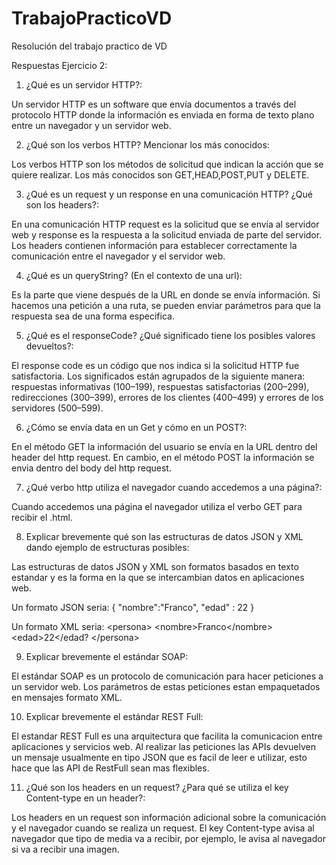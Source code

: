# TrabajoPracticoVD
Resolución del trabajo practico de VD


Respuestas Ejercicio 2:


1.	¿Qué es un servidor HTTP?:


Un servidor HTTP es un software que envía documentos a través del protocolo HTTP donde la información es enviada en forma de texto plano entre un navegador y un servidor web.


2.	¿Qué son los verbos HTTP? Mencionar los más conocidos:


Los verbos HTTP son los métodos de solicitud que indican la acción que se quiere realizar. Los más conocidos son GET,HEAD,POST,PUT y DELETE.


3.	¿Qué es un request y un response en una comunicación HTTP? ¿Qué son los headers?: 


En una comunicación HTTP request es la solicitud que se envía al servidor web y response es la respuesta a la solicitud enviada de parte del servidor. Los headers contienen información para establecer correctamente la comunicación entre el navegador y el servidor web.


4.	¿Qué es un queryString? (En el contexto de una url):


Es la parte que viene después de la URL en donde se envía información. Si hacemos una petición a una ruta, se pueden enviar parámetros para que la respuesta sea de una forma especifica.


5.	¿Qué es el responseCode? ¿Qué significado tiene los posibles valores devueltos?:


El response code es un código que nos indica si la solicitud HTTP fue satisfactoria. Los significados están agrupados de la siguiente manera: respuestas informativas (100–199), respuestas satisfactorias (200–299), redirecciones (300–399), errores de los clientes (400–499) y errores de los servidores (500–599).


6.	¿Cómo se envía data en un Get y cómo en un POST?:


En el método GET la información del usuario se envía en la URL dentro del header del http request. En cambio, en el método POST la información se envia dentro del body del http request. 


7.	¿Qué verbo http utiliza el navegador cuando accedemos a una página?:


Cuando accedemos una página el navegador utiliza el verbo GET para recibir el .html. 


8.	Explicar brevemente qué son las estructuras de datos JSON y XML dando ejemplo de estructuras posibles:


Las estructuras de datos JSON y XML son formatos basados en texto estandar y es la forma en la que se intercambian datos en aplicaciones web. 


Un formato JSON seria:
{
"nombre":"Franco",
"edad" : 22
}


Un formato XML seria:
\<persona>
  \<nombre>Franco\</nombre>
  \<edad>22\</edad?
\</persona>


9.	Explicar brevemente el estándar SOAP:


El estándar SOAP es un protocolo de comunicación para hacer peticiones a un servidor web. Los parámetros de estas peticiones estan empaquetados en mensajes formato XML.


10.	Explicar brevemente el estándar REST Full:


El estandar REST Full es una arquitectura que facilita la comunicacion entre aplicaciones y servicios web. Al realizar las peticiones las APIs devuelven un mensaje usualmente en tipo JSON que es facil de leer e utilizar, esto hace que las API de RestFull sean mas flexibles. 


11.	¿Qué son los headers en un request? ¿Para qué se utiliza el key Content-type en un header?:


Los headers en un request son información adicional sobre la comunicación y el navegador cuando se realiza un request. El key Content-type avisa al navegador que tipo de media va a recibir, por ejemplo, le avisa al navegador si va a recibir una imagen. 
